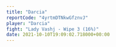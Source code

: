```yaml
---
title: "Darcia"
reportCode: "4yrtmDTNkwGfznvJ"
player: "Darcia"
fight: "Lady Vashj - Wipe 3 (16%)"
date: 2021-10-10T19:09:02.718000+00:00
---
```


